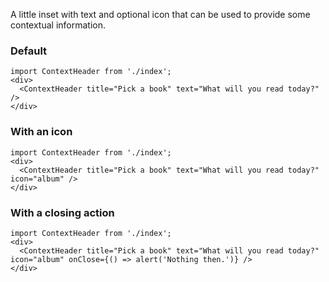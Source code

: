 A little inset with text and optional icon that can be used to provide some contextual information.

### Default

```
import ContextHeader from './index';
<div>
  <ContextHeader title="Pick a book" text="What will you read today?" />
</div>
```

### With an icon

```
import ContextHeader from './index';
<div>
  <ContextHeader title="Pick a book" text="What will you read today?" icon="album" />
</div>
```

### With a closing action

```
import ContextHeader from './index';
<div>
  <ContextHeader title="Pick a book" text="What will you read today?" icon="album" onClose={() => alert('Nothing then.')} />
</div>
```
